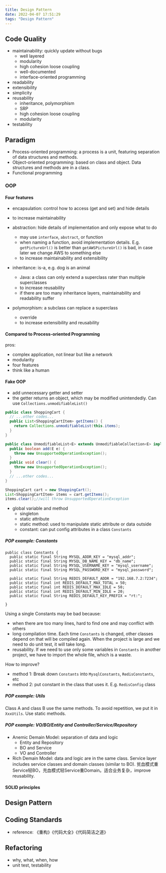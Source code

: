 ```yaml
---
title: Design Pattern
date: 2022-04-07 17:51:29
tags: "Design Pattern"
---
```

## Code Quality
* maintainability: quickly update without bugs
  - well layered
  - modularity
  - high cohesion loose coupling
  - well-documented
  - interface-oriented programming
* readability
* extensibility
* simplicity
* reusability
  - inheritance, polymorphism
  - SRP
  - high cohesion loose coupling
  - modularity
* testability

## Paradigm
* Process-oriented programming: a process is a unit, featuring separation of data structures and methods.
* Object-oriented programming: based on class and object. Data structures and methods are in a class.   
* Functional programming



### OOP
#### Four features

* encapsulation: control how to access (get and set) and hide details
 - to increase maintainability

* abstraction: hide details of implementation and only expose what to do
   - may use `interface`, `abstract`, or function
   - when naming a function, avoid implementation details. E.g. `getPictureUrl()` is better than `getAWSPictureUrl()` is bad, in case later we change AWS to something else
   - to increase maintainability and extensibility

* inheritance: is-a, e.g. dog is an animal
  - Java: a class can only extend a superclass rater than multiple superclasses
  - to increase reusability
  - if there are too many inheritance layers, maintainability and readability suffer

* polymorphism: a subclass can replace a superclass
  - override
  - to increase extensibility and reusability

#### Compared to Process-oriented Programming
pros:
* complex application, not linear but like a network
* modularity
* four features
* think like a human

#### Fake OOP
* add unnecessary getter and setter
* the getter returns an object, which may be modified unintendedly. Can use `Collections.unmodifiableList()`

```java
public class ShoppingCart {
  // ...other codes...
  public List<ShoppingCartItem> getItems() {
    return Collections.unmodifiableList(this.items);
  }
}

public class UnmodifiableList<E> extends UnmodifiableCollection<E> implements List<E> {
  public boolean add(E e) {
    throw new UnsupportedOperationException();
  }
  public void clear() {
    throw new UnsupportedOperationException();
  }
  // ...other codes...
}

ShoppingCart cart = new ShoppingCart();
List<ShoppingCartItem> items = cart.getItems();
items.clear();//will throw UnsupportedOperationException
```

* global variable and method
  - singleton
  - static attribute
  - static method: used to manipulate static attribute or data outside
  - constant: can put config attributes in a class `Constants`

##### POP example: Constants

```Jave
public class Constants {
  public static final String MYSQL_ADDR_KEY = "mysql_addr";
  public static final String MYSQL_DB_NAME_KEY = "db_name";
  public static final String MYSQL_USERNAME_KEY = "mysql_username";
  public static final String MYSQL_PASSWORD_KEY = "mysql_password";

  public static final String REDIS_DEFAULT_ADDR = "192.168.7.2:7234";
  public static final int REDIS_DEFAULT_MAX_TOTAL = 50;
  public static final int REDIS_DEFAULT_MAX_IDLE = 50;
  public static final int REDIS_DEFAULT_MIN_IDLE = 20;
  public static final String REDIS_DEFAULT_KEY_PREFIX = "rt:";

}
```

Using a single Constants may be bad because:
 - when there are too many lines, hard to find one and may conflict with others
 - long compilation time. Each time `Constants` is changed, other classes depend on that will be compiled again. When the project is large and we need to do unit test, it will take long.
 - reusability. If we need to use only some variables in  `Constants` in another project, we have to import the whole file, which is a waste.

 How to improve?
 - method 1: Break down  `Constants` into `MysqlConstants`, `RedisConstants`, etc
 - method 2: put constant in the class that uses it. E.g.  `RedisConfig` class

##### POP example: Utils
Class A and class B use the same methods. To avoid repetition, we put it in `XxxUtils`. Use static methods.

##### POP example: VO/BO/Entity and Controller/Service/Repository
* Anemic Demain Model: separation of data and logic
  - Entity and Repository
  - BO and Service
  - VO and Controller
* Rich Demain Model: data and logic are in the same class. Service layer includes service classes and domain classes (similar to BO). 贫血模式重Service轻BO，充血模式轻Service重Domain。适合业务复杂，improve reusability. 


#### SOLID principles

## Design Pattern

## Coding Standards
* reference: 《重构》《代码大全》《代码简洁之道》

## Refactoring
* why, what, when, how
* unit test, testability
